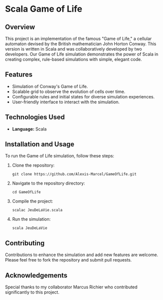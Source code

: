 # Scala Game of Life

## Overview

This project is an implementation of the famous "Game of Life," a cellular automaton devised by the British mathematician John Horton Conway. This version is written in Scala and was collaboratively developed by two developers. Our Game of Life simulation demonstrates the power of Scala in creating complex, rule-based simulations with simple, elegant code.

## Features

- Simulation of Conway's Game of Life.
- Scalable grid to observe the evolution of cells over time.
- Configurable rules and initial states for diverse simulation experiences.
- User-friendly interface to interact with the simulation.

## Technologies Used

- **Language:** Scala

## Installation and Usage

To run the Game of Life simulation, follow these steps:

1. Clone the repository:
   ```
   git clone https://github.com/Alexis-Marcel/GameOfLife.git
   ```
2. Navigate to the repository directory:
   ```
   cd GameOfLife
   ```
3. Compile the project:
   ```
   scalac JeuDeLaVie.scala
   ```
4. Run the simulation:
   ```
   scala JeuDeLaVie
   ```
## Contributing

Contributions to enhance the simulation and add new features are welcome. Please feel free to fork the repository and submit pull requests.

## Acknowledgements

Special thanks to my collaborator Marcus Richier who contributed significantly to this project.

